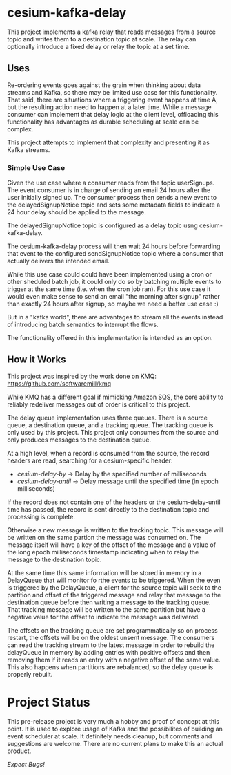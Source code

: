 # cesium-kafka-delay

This project implements a kafka relay that reads messages from a source topic and writes them to a destination topic at scale.  The relay can optionally introduce a fixed delay or relay the topic at a set time.

## Uses
Re-ordering events goes against the grain when thinking about data streams and Kafka, so there may be limited use case for this functionality.  That said, there are situations where a triggering event happens at time A, but the resulting action need to happen at a later time.  While a message consumer can implement that delay logic at the client level, offloading this functionality has advantages as durable scheduling at scale can be complex.

This project attempts to implement that complexity and presenting it as Kafka streams.

### Simple Use Case
Given the use case where a consumer reads from the topic userSignups.  The event consumer is in charge of sending an email 24 hours after the user initially signed up.  The consumer process then sends a new event to the delayedSignupNotice topic and sets some metadata fields to indicate a 24 hour delay should be applied to the message.

The delayedSignupNotice topic is configured as a delay topic usng cesium-kafka-delay.

The cesium-kafka-delay process will then wait 24 hours before forwarding that event to the configured sendSignupNotice topic where a consumer that actually delivers the intended email.

While this use case could could have been implemented using a cron or other sheduled batch job, it could only do so by batching multiple events to trigger at the same time (i.e. when the cron job ran).  For this use case it would even make sense to send an email "the morning after signup" rather than exactly 24 hours after signup, so maybe we need a better use case :)

But in a "kafka world", there are advantages to stream all the events instead of introducing batch semantics to interrupt the flows.

The functionality offered in this implementation is intended as an option.

## How it Works
This project was inspired by the work done on KMQ: https://github.com/softwaremill/kmq

While KMQ has a different goal if mimicking Amazon SQS, the core ability to reliably redeliver messages out of order is critical to this project.

The delay queue implementation uses three queues.  There is a source queue, a destination queue, and a tracking queue.  The tracking queue is only used by this project.  This project only consumes from the source and only produces messages to the destination queue.

At a high level, when a record is consumed from the source, the record headers are read, searching for a cesium-specific header:
- *cesium-delay-by* -> Delay by the specified number of milliseconds
- *cesium-delay-until* -> Delay message until the specified time (in epoch milliseconds)

If the record does not contain one of the headers or the cesium-delay-until time has passed, the record is sent directly to the destination topic and processing is complete.

Otherwise a new message is written to the tracking topic.  This message will be written on the same partion the message was consumed on.  The message itself will have a key of the offset of the message and a value of the long epoch milliseconds timestamp indicating when to relay the message to the destination topic.

At the same time this same information will be stored in memory in a DelayQueue that will monitor fo rthe events to be triggered.  When the even is triggered by the DelayQueue, a client for the source topic will seek to the partition and offset of the triggered message and relay that message to the destination queue before then writing a message to the tracking queue.  That tracking message will be written to the same partition but have a negative value for the offset to indicate the message was delivered.

The offsets on the tracking queue are set programmatically so on process restart, the offsets will be on the oldest unsent message.  The consumers can read the tracking stream to the latest message in order to rebuild the delayQueue in memory by adding entries with positive offsets and then removing them if it reads an entry with a negative offset of the same value.  This also happens when partitions are rebalanced, so the delay queue is properly rebuilt.

# Project Status
This pre-release project is very much a hobby and proof of concept at this point.  It is used to explore usage of Kafka and the possibilites of building an event scheduler at scale.  It definitely needs cleanup, but comments and suggestions are welcome.  There are no current plans to make this an actual product.

*Expect Bugs!*
